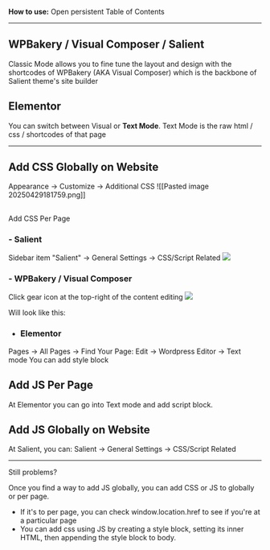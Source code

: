 
**How to use:**
Open persistent Table of Contents

---


## WPBakery / Visual Composer / Salient
Classic Mode allows you to fine tune the layout and design with the shortcodes of WPBakery (AKA Visual Composer) which is the backbone of Salient theme's site builder

## Elementor

You can switch between Visual or **Text Mode**. Text Mode is the raw html / css / shortcodes of that page


----

## Add CSS Globally on Website

Appearance -> Customize -> Additional CSS
![[Pasted image 20250429181759.png]]
## 
Add CSS Per Page

### - Salient
Sidebar item "Salient" -> General Settings -> CSS/Script Related
![](2pA53x4.png)


### - WPBakery / Visual Composer 
Click gear icon at the top-right of the content editing
![](ODHB7Bi.png)


Will look like this:

- ### Elementor
Pages -> All Pages -> Find Your Page: Edit -> Wordpress Editor -> Text mode
You can add style block

## Add JS Per Page

At Elementor you can go into Text mode and add script block.

## Add JS Globally on Website

At Salient, you can: Salient → General Settings → CSS/Script Related

---

Still problems?

Once you find a way to add JS globally, you can add CSS or JS to globally or per page. 
- If it's to per page, you can check window.location.href to see if you're at a particular page
- You can add css using JS by creating a style block, setting its inner HTML, then appending the style block to body.